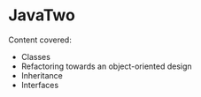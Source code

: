 # JavaTwo

Content covered:
- Classes
- Refactoring towards an object-oriented design
- Inheritance
- Interfaces

